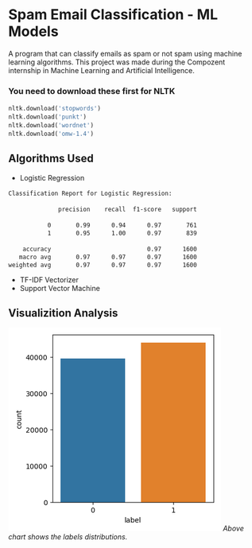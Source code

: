 # Spam Email Classification - ML Models

A program that can classify emails as spam or not spam using machine learning algorithms.
This project was made during the Compozent internship in Machine Learning and Artificial Intelligence.


### You need to download these first for NLTK

```Python
nltk.download('stopwords')
nltk.download('punkt')
nltk.download('wordnet')
nltk.download('omw-1.4')
```

## Algorithms Used

* Logistic Regression
```
Classification Report for Logistic Regression: 

              precision    recall  f1-score   support

           0       0.99      0.94      0.97       761
           1       0.95      1.00      0.97       839

    accuracy                           0.97      1600
   macro avg       0.97      0.97      0.97      1600
weighted avg       0.97      0.97      0.97      1600
```
* TF-IDF Vectorizer
* Support Vector Machine






## Visualizition Analysis


![Image 1](./plots/label_dist.png)
*Above chart shows the labels distributions.*







